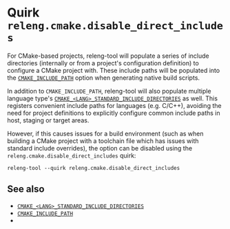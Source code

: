# Quirk `releng.cmake.disable_direct_includes`

For CMake-based projects, releng-tool will populate a series of include
directories (internally or from a project's configuration definition) to
configure a CMake project with. These include paths will be populated into
the [`CMAKE_INCLUDE_PATH`][cmake-include-path] option when generating native
build scripts.

In addition to `CMAKE_INCLUDE_PATH`, releng-tool will also populate multiple
language type's
[`CMAKE_<LANG>_STANDARD_INCLUDE_DIRECTORIES`][cmake-std-includes] as well.
This registers convenient include paths for languages (e.g. C/C++), avoiding
the need for project definitions to explicitly configure common include paths
in host, staging or target areas.

However, if this causes issues for a build environment (such as when building
a CMake project with a toolchain file which has issues with standard include
overrides), the option can be disabled using the
`releng.cmake.disable_direct_includes` quirk:


```
releng-tool --quirk releng.cmake.disable_direct_includes
```

## See also

- [`CMAKE_<LANG>_STANDARD_INCLUDE_DIRECTORIES`][cmake-std-includes]
- [`CMAKE_INCLUDE_PATH`][cmake-include-path]
- [](quirks)


[cmake-std-includes]: https://cmake.org/cmake/help/latest/variable/CMAKE_LANG_STANDARD_INCLUDE_DIRECTORIES.html
[cmake-include-path]: https://cmake.org/cmake/help/latest/variable/CMAKE_INCLUDE_PATH.html
